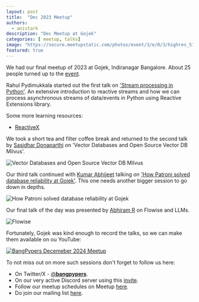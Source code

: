 ```yaml
---
layout: post
title:  "Dec 2023 Meetup"
authors: 
  - anistark
description: "Dec Meetup at Gojek"
categories: [ meetup, talks]
image: "https://secure.meetupstatic.com/photos/event/3/e/0/3/highres_518055875.webp"
featured: true
---
```


We had our final meetup of 2023 at Gojek, Indiranagar Bangalore. About 25 people turned up to the [event](https://www.meetup.com/bangpypers/events/297574806).

Rahul Pydimukkala started out the first talk on ['Stream processing in Python'](https://github.com/bangpypers/meetup-talks/issues/18). An extensive introduction to reactive streams and how we can process asynchronous streams of data/events in Python using Reactive Extensions library.

Some more learning resources:
- [ReactiveX](https://reactivex.io/)

We took a short tea and filter coffee break and returned to the second talk by [Sasidhar Donaparthi](https://twitter.com/sdonapar) on 'Vector Databases and Open Source Vector DB Milvus'.

![Vector Databases and Open Source Vector DB Milvus](https://secure.meetupstatic.com/photos/event/3/e/0/4/highres_518055876.webp "Vector Databases and Open Source Vector DB Milvus")

Our third talk continued with [Kumar Abhijeet](https://twitter.com/kumar_abhijeet3) talking on ['How Patroni solved database reliability at Gojek'](https://github.com/bangpypers/meetup-talks/issues/19). This one needs another bigger session to go down in depths.

![How Patroni solved database reliability at Gojek](https://secure.meetupstatic.com/photos/event/3/e/0/5/highres_518055877.webp "How Patroni solved database reliability at Gojek")

Our final talk of the day was presented by [Abhiram R](https://twitter.com/abhicantdraw) on Flowise and LLMs.

![Flowise](https://secure.meetupstatic.com/photos/event/3/e/0/6/highres_518055878.webp "Flowise")

Fortunately, Gojek was kind enough to record the talks, so we can make them available on ou YouTube:

[![BangPypers Decemeber 2024 Meetup](https://img.youtube.com/vi/F0U3ZJcKfpE/0.jpg)](https://www.youtube.com/watch?v=F0U3ZJcKfpE)

To not miss out on more such sessions don't forget to follow us here:
- On Twitter/X - [@__bangpypers__](https://x.com/__bangpypers__).
- On our very active Discord server using this [invite](https://discord.com/invite/5hanJnWf9m).
- Follow our meetup schedules on Meetup [here](https://www.meetup.com/BangPypers/).
- Do join our mailing list [here](https://mail.python.org/mailman/listinfo/bangpypers).

